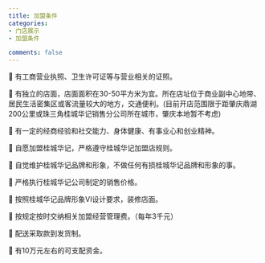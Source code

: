 ```yaml
---
title: 加盟条件
categories:
- 门店展示
- 加盟条件

comments: false
---
```


	有工商营业执照、卫生许可证等与营业相关的证照。

	有独立的店面，店面面积在30-50平方米为宜。所在店址位于商业副中心地带、居民生活密集区或客流量较大的地方，交通便利。(目前开店范围限于距肇庆鼎湖200公里或珠三角桂城华记销售分公司所在城市，肇庆本地暂不考虑) 

	有一定的经商经验和社交能力、身体健康、有事业心和创业精神。

	自愿加盟桂城华记，严格遵守桂城华记加盟店规则。

	自觉维护桂城华记品牌和形象，不做任何有损桂城华记品牌和形象的事。 

	严格执行桂城华记公司制定的销售价格。 

	按照桂城华记品牌形象VI设计要求，装修店面。
 
	按规定按时交纳相关加盟经营管理费。（每年3千元）
 
	配送采取款到发货制。 

	有10万元左右的可支配资金。 

